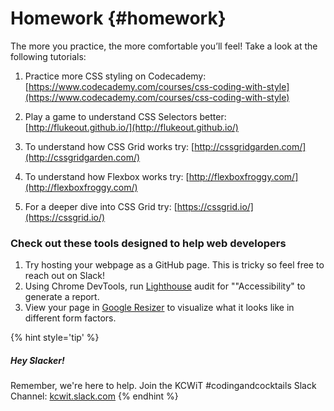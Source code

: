 # Homework {#homework}
The more you practice, the more comfortable you’ll feel!  Take a look at the following tutorials:

1. Practice more CSS styling on Codecademy: [https://www.codecademy.com/courses/css-coding-with-style](https://www.codecademy.com/courses/css-coding-with-style)

1. Play a game to understand CSS Selectors better: [http://flukeout.github.io/](http://flukeout.github.io/)

1. To understand how CSS Grid works try: [http://cssgridgarden.com/](http://cssgridgarden.com/)

1. To understand how Flexbox works try: [http://flexboxfroggy.com/](http://flexboxfroggy.com/)

1. For a deeper dive into CSS Grid try: [https://cssgrid.io/](https://cssgrid.io/)

### Check out these tools designed to help web developers
1. Try hosting your webpage as a GitHub page. This is tricky so feel free to reach out on Slack!
1. Using Chrome DevTools, run [Lighthouse](https://developers.google.com/web/tools/lighthouse/#devtools) audit for ""Accessibility" to generate a report. 
1. View your page in [Google Resizer](https://material.io/resizer/) to visualize what it looks like in different form factors.


{% hint style='tip' %}
##### Hey Slacker!

Remember, we're here to help.
Join the KCWiT #codingandcocktails Slack Channel: [kcwit.slack.com](http://kcwit.slack.com)
{% endhint %}
